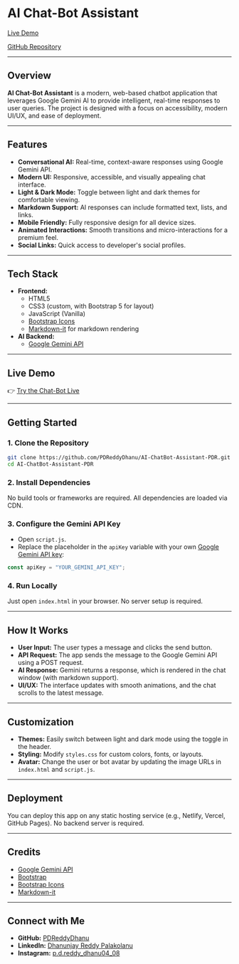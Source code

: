 # AI Chat-Bot Assistant

[Live Demo](https://pdreddy-dhanu-chat-bot.netlify.app/)

[GitHub Repository](https://github.com/PDReddyDhanu/AI-ChatBot-Assistant-PDR)

---

## Overview

**AI Chat-Bot Assistant** is a modern, web-based chatbot application that leverages Google Gemini AI to provide intelligent, real-time responses to user queries. The project is designed with a focus on accessibility, modern UI/UX, and ease of deployment.

---

## Features

- **Conversational AI:** Real-time, context-aware responses using Google Gemini API.
- **Modern UI:** Responsive, accessible, and visually appealing chat interface.
- **Light & Dark Mode:** Toggle between light and dark themes for comfortable viewing.
- **Markdown Support:** AI responses can include formatted text, lists, and links.
- **Mobile Friendly:** Fully responsive design for all device sizes.
- **Animated Interactions:** Smooth transitions and micro-interactions for a premium feel.
- **Social Links:** Quick access to developer's social profiles.

---

## Tech Stack

- **Frontend:**
  - HTML5
  - CSS3 (custom, with Bootstrap 5 for layout)
  - JavaScript (Vanilla)
  - [Bootstrap Icons](https://icons.getbootstrap.com/)
  - [Markdown-it](https://github.com/markdown-it/markdown-it) for markdown rendering
- **AI Backend:**
  - [Google Gemini API](https://ai.google.dev/gemini-api/docs)

---

## Live Demo

👉 [Try the Chat-Bot Live](https://pdreddy-dhanu-chat-bot.netlify.app/)

---

## Getting Started

### 1. **Clone the Repository**

```bash
git clone https://github.com/PDReddyDhanu/AI-ChatBot-Assistant-PDR.git
cd AI-ChatBot-Assistant-PDR
```

### 2. **Install Dependencies**

No build tools or frameworks are required. All dependencies are loaded via CDN.

### 3. **Configure the Gemini API Key**

- Open `script.js`.
- Replace the placeholder in the `apiKey` variable with your own [Google Gemini API key](https://ai.google.dev/gemini-api/docs/get-api-key):

```js
const apiKey = "YOUR_GEMINI_API_KEY";
```

### 4. **Run Locally**

Just open `index.html` in your browser. No server setup is required.

---

## How It Works

- **User Input:** The user types a message and clicks the send button.
- **API Request:** The app sends the message to the Google Gemini API using a POST request.
- **AI Response:** Gemini returns a response, which is rendered in the chat window (with markdown support).
- **UI/UX:** The interface updates with smooth animations, and the chat scrolls to the latest message.

---

## Customization

- **Themes:** Easily switch between light and dark mode using the toggle in the header.
- **Styling:** Modify `styles.css` for custom colors, fonts, or layouts.
- **Avatar:** Change the user or bot avatar by updating the image URLs in `index.html` and `script.js`.

---

## Deployment

You can deploy this app on any static hosting service (e.g., Netlify, Vercel, GitHub Pages). No backend server is required.

---

## Credits

- [Google Gemini API](https://ai.google.dev/gemini-api/docs)
- [Bootstrap](https://getbootstrap.com/)
- [Bootstrap Icons](https://icons.getbootstrap.com/)
- [Markdown-it](https://github.com/markdown-it/markdown-it)

---

## Connect with Me
- **GitHub:** [PDReddyDhanu](https://github.com/PDReddyDhanu)
- **LinkedIn:** [Dhanunjay Reddy Palakolanu](https://www.linkedin.com/in/dhanunjay-reddy-palakolanu-pdr/)
- **Instagram:** [p.d.reddy_dhanu04_08](https://www.instagram.com/p.d.reddy_dhanu04_08/)
